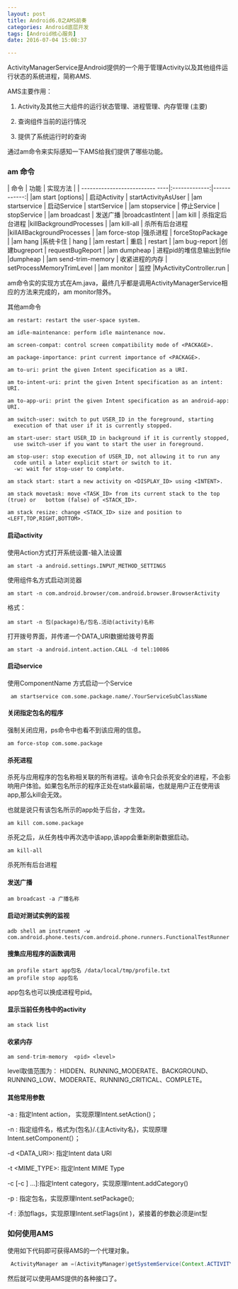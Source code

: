 ```yaml
---
layout: post
title: Android6.0之AMS前奏
categories: Android底层开发
tags: [Android核心服务]
date: 2016-07-04 15:08:37

---
```


ActivityManagerService是Android提供的一个用于管理Activity以及其他组件运行状态的系统进程，简称AMS.

<!--more-->

AMS主要作用：

1. Activity及其他三大组件的运行状态管理、进程管理、内存管理 (主要)

2. 查询组件当前的运行情况

3. 提供了系统运行时的查询

通过am命令来实际感知一下AMS给我们提供了哪些功能。



### am 命令



| 命令                            | 功能          | 实现方法  |
| -------------------------- ----|:-------------:|------------:|
|am start [options] <INTENT>     | 启动Activity | startActivityAsUser |
|am startservice <INTENT>       |  启动Service     | startService   |
|am stopservice <INTENT>      |   停止Service    |  stopService  |
|am broadcast <INTENT>       | 发送广播      |broadcastIntent    |
|am kill <PACKAGE>      |  杀指定后台进程     |killBackgroundProcesses    |
|am kill-all      | 杀所有后台进程	      |killAllBackgroundProcesses    |
|am force-stop <PACKAGE>       |强杀进程       | forceStopPackage   |
|am hang       |系统卡住       |  hang  |
|am restart       |  重启     |  restart   |
|am bug-report       |创建bugreport       | requestBugReport   |
|am dumpheap <pid> <file>       | 进程pid的堆信息输出到file      |dumpheap    |
|am send-trim-memory <pid>       |  收紧进程的内存     | setProcessMemoryTrimLevel   |
|am monitor     |  监控     |MyActivityController.run    |

am命令实的实现方式在Am.java，最终几乎都是调用ActivityManagerService相应的方法来完成的，am monitor除外。

其他am命令
```shell
am restart: restart the user-space system.

am idle-maintenance: perform idle maintenance now.

am screen-compat: control screen compatibility mode of <PACKAGE>.

am package-importance: print current importance of <PACKAGE>.

am to-uri: print the given Intent specification as a URI.

am to-intent-uri: print the given Intent specification as an intent: URI.

am to-app-uri: print the given Intent specification as an android-app: URI.

am switch-user: switch to put USER_ID in the foreground, starting
  execution of that user if it is currently stopped.

am start-user: start USER_ID in background if it is currently stopped,
  use switch-user if you want to start the user in foreground.

am stop-user: stop execution of USER_ID, not allowing it to run any
  code until a later explicit start or switch to it.
  -w: wait for stop-user to complete.

am stack start: start a new activity on <DISPLAY_ID> using <INTENT>.

am stack movetask: move <TASK_ID> from its current stack to the top (true) or   bottom (false) of <STACK_ID>.

am stack resize: change <STACK_ID> size and position to <LEFT,TOP,RIGHT,BOTTOM>.
```

#### 启动activity

使用Action方式打开系统设置-输入法设置

```shell
am start -a android.settings.INPUT_METHOD_SETTINGS
```

使用组件名方式启动浏览器

```shell
am start -n com.android.browser/com.android.browser.BrowserActivity
```
格式：

```shell
am start -n 包(package)名/包名.活动(activity)名称
```

打开拨号界面，并传递一个DATA_URI数据给拨号界面

```shell
am start -a android.intent.action.CALL -d tel:10086
```

#### 启动service

使用ComponentName 方式启动一个Service

```shell
 am startservice com.some.package.name/.YourServiceSubClassName
```

#### 关闭指定包名的程序

强制关闭应用，ps命令中也看不到该应用的信息。
```shell
am force-stop com.some.package
```

#### 杀死进程

杀死与应用程序的包名称相关联的所有进程。该命令只会杀死安全的进程，不会影响用户体验。如果包名所示的程序正处在statk最前端，也就是用户正在使用该app,那么kill会无效。

也就是说只有该包名所示的app处于后台，才生效。

```shell
am kill com.some.package
```
杀死之后，从任务栈中再次选中该app,该app会重新刷新数据启动。

```shell
am kill-all
```
杀死所有后台进程

#### 发送广播

```shell
am broadcast -a 广播名称
```

#### 启动对测试实例的监视

```shell
adb shell am instrument -w com.android.phone.tests/com.android.phone.runners.FunctionalTestRunner
```

#### 搜集应用程序的函数调用

```shell
am profile start app包名 /data/local/tmp/profile.txt
am profile stop app包名
```

app包名也可以换成进程号pid。

#### 显示当前任务栈中的activity

```shell
am stack list
```

#### 收紧内存

```shell
am send-trim-memory  <pid> <level>
```
level取值范围为： HIDDEN、RUNNING_MODERATE、BACKGROUND、RUNNING_LOW、MODERATE、RUNNING_CRITICAL、COMPLETE。

#### 其他常用参数

-a <ACTION>: 指定Intent action， 实现原理Intent.setAction()；

-n <COMPONENT>: 指定组件名，格式为{包名}/.{主Activity名}，实现原理Intent.setComponent(）；

-d <DATA_URI>: 指定Intent data URI

-t <MIME_TYPE>: 指定Intent MIME Type

-c <CATEGORY> [-c <CATEGORY>] ...]:指定Intent category，实现原理Intent.addCategory()

-p <PACKAGE>: 指定包名，实现原理Intent.setPackage();

-f <FLAGS>: 添加flags，实现原理Intent.setFlags(int )，紧接着的参数必须是int型


### 如何使用AMS

使用如下代码即可获得AMS的一个代理对象。

```java
 ActivityManager am =(ActivityManager)getSystemService(Context.ACTIVITY_SERVICE);
```

然后就可以使用AMS提供的各种接口了。

